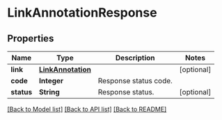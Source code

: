 
# LinkAnnotationResponse


## Properties
Name | Type | Description | Notes
------------ | ------------- | ------------- | -------------
**link** | [**LinkAnnotation**](LinkAnnotation.md) |  | [optional]
**code** | **Integer** | Response status code. | 
**status** | **String** | Response status. | [optional]


[[Back to Model list]](../README.md#documentation-for-models) [[Back to API list]](../README.md#documentation-for-api-endpoints) [[Back to README]](../README.md)


